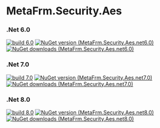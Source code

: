 # MetaFrm.Security.Aes

### .Net 6.0
[![build 6.0](https://github.com/MetaFrm/MetaFrm.Security.Aes/actions/workflows/build_6.0.yml/badge.svg)](https://github.com/MetaFrm/MetaFrm.Security.Aes/actions/workflows/build_6.0.yml)
[![NuGet version (MetaFrm.Security.Aes.net6.0)](https://img.shields.io/nuget/v/MetaFrm.Security.Aes.net6.0)](https://www.nuget.org/packages/MetaFrm.Security.Aes.net6.0/)
[![NuGet downloads (MetaFrm.Security.Aes.net6.0)](https://img.shields.io/nuget/dt/MetaFrm.Security.Aes.net6.0)](https://www.nuget.org/packages/MetaFrm.Security.Aes.net6.0/)
### .Net 7.0
[![build 7.0](https://github.com/MetaFrm/MetaFrm.Security.Aes/actions/workflows/build_7.0.yml/badge.svg)](https://github.com/MetaFrm/MetaFrm.Security.Aes/actions/workflows/build_7.0.yml)
[![NuGet version (MetaFrm.Security.Aes.net7.0)](https://img.shields.io/nuget/v/MetaFrm.Security.Aes.net7.0)](https://www.nuget.org/packages/MetaFrm.Security.Aes.net7.0/)
[![NuGet downloads (MetaFrm.Security.Aes.net7.0)](https://img.shields.io/nuget/dt/MetaFrm.Security.Aes.net7.0)](https://www.nuget.org/packages/MetaFrm.Security.Aes.net7.0/)
### .Net 8.0
[![build 8.0](https://github.com/MetaFrm/MetaFrm.Security.Aes/actions/workflows/build_8.0.yml/badge.svg)](https://github.com/MetaFrm/MetaFrm.Security.Aes/actions/workflows/build_8.0.yml)
[![NuGet version (MetaFrm.Security.Aes.net8.0)](https://img.shields.io/nuget/v/MetaFrm.Security.Aes.net8.0)](https://www.nuget.org/packages/MetaFrm.Security.Aes.net8.0/)
[![NuGet downloads (MetaFrm.Security.Aes.net8.0)](https://img.shields.io/nuget/dt/MetaFrm.Security.Aes.net8.0)](https://www.nuget.org/packages/MetaFrm.Security.Aes.net8.0/)